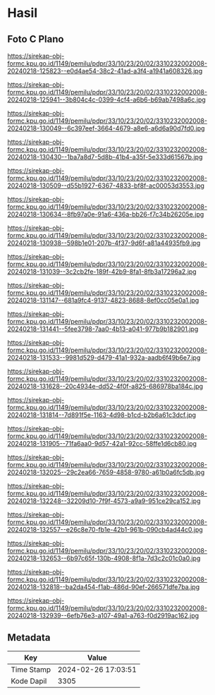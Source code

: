 # Hasil

## Foto C Plano

https://sirekap-obj-formc.kpu.go.id/1149/pemilu/pdpr/33/10/23/20/02/3310232002008-20240218-125823--e0d4ae54-38c2-41ad-a3f4-a1941a608326.jpg

https://sirekap-obj-formc.kpu.go.id/1149/pemilu/pdpr/33/10/23/20/02/3310232002008-20240218-125941--3b804c4c-0399-4cf4-a6b6-b69ab7498a6c.jpg

https://sirekap-obj-formc.kpu.go.id/1149/pemilu/pdpr/33/10/23/20/02/3310232002008-20240218-130049--6c397eef-3664-4679-a8e6-a6d6a90d7fd0.jpg

https://sirekap-obj-formc.kpu.go.id/1149/pemilu/pdpr/33/10/23/20/02/3310232002008-20240218-130430--1ba7a8d7-5d8b-41b4-a35f-5e333d61567b.jpg

https://sirekap-obj-formc.kpu.go.id/1149/pemilu/pdpr/33/10/23/20/02/3310232002008-20240218-130509--d55b1927-6367-4833-bf8f-ac00053d3553.jpg

https://sirekap-obj-formc.kpu.go.id/1149/pemilu/pdpr/33/10/23/20/02/3310232002008-20240218-130634--8fb97a0e-91a6-436a-bb26-f7c34b26205e.jpg

https://sirekap-obj-formc.kpu.go.id/1149/pemilu/pdpr/33/10/23/20/02/3310232002008-20240218-130938--598b1e01-207b-4f37-9d6f-a81a44935fb9.jpg

https://sirekap-obj-formc.kpu.go.id/1149/pemilu/pdpr/33/10/23/20/02/3310232002008-20240218-131039--3c2cb2fe-189f-42b9-8fa1-8fb3a17296a2.jpg

https://sirekap-obj-formc.kpu.go.id/1149/pemilu/pdpr/33/10/23/20/02/3310232002008-20240218-131147--681a9fc4-9137-4823-8688-8ef0cc05e0a1.jpg

https://sirekap-obj-formc.kpu.go.id/1149/pemilu/pdpr/33/10/23/20/02/3310232002008-20240218-131441--5fee3798-7aa0-4b13-a041-977b9b182901.jpg

https://sirekap-obj-formc.kpu.go.id/1149/pemilu/pdpr/33/10/23/20/02/3310232002008-20240218-131533--9981d529-d479-41a1-932a-aadb6f49b6e7.jpg

https://sirekap-obj-formc.kpu.go.id/1149/pemilu/pdpr/33/10/23/20/02/3310232002008-20240218-131628--20c4934e-dd52-4f0f-a825-686978ba184c.jpg

https://sirekap-obj-formc.kpu.go.id/1149/pemilu/pdpr/33/10/23/20/02/3310232002008-20240218-131814--7d891f5e-1163-4d98-b1cd-b2b6a61c3dcf.jpg

https://sirekap-obj-formc.kpu.go.id/1149/pemilu/pdpr/33/10/23/20/02/3310232002008-20240218-131905--71fa6aa0-9d57-42a1-92cc-58ffe1d6cb80.jpg

https://sirekap-obj-formc.kpu.go.id/1149/pemilu/pdpr/33/10/23/20/02/3310232002008-20240218-132025--29c2ea66-7659-4858-9780-a61b0a6fc5db.jpg

https://sirekap-obj-formc.kpu.go.id/1149/pemilu/pdpr/33/10/23/20/02/3310232002008-20240218-132248--32209d10-7f9f-4573-a9a9-951ce29ca152.jpg

https://sirekap-obj-formc.kpu.go.id/1149/pemilu/pdpr/33/10/23/20/02/3310232002008-20240218-132557--e26c8e70-fb1e-42b1-961b-090cb4ad44c0.jpg

https://sirekap-obj-formc.kpu.go.id/1149/pemilu/pdpr/33/10/23/20/02/3310232002008-20240218-132653--6b97c65f-130b-4908-8f1a-7d3c2c01c0a0.jpg

https://sirekap-obj-formc.kpu.go.id/1149/pemilu/pdpr/33/10/23/20/02/3310232002008-20240218-132818--ba2da454-f1ab-486d-90ef-266571dfe7ba.jpg

https://sirekap-obj-formc.kpu.go.id/1149/pemilu/pdpr/33/10/23/20/02/3310232002008-20240218-132939--6efb76e3-a107-49a1-a763-f0d2919ac162.jpg


## Metadata

| Key        | Value               |
| ---------- | ------------------- |
| Time Stamp | 2024-02-26 17:03:51 |
| Kode Dapil | 3305                |



